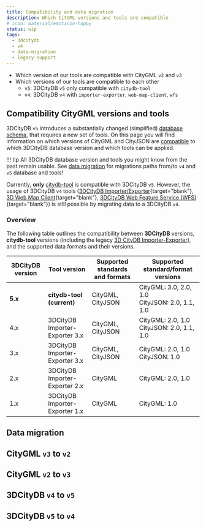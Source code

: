 ```yaml
---
title: Compatibility and data migration
description: Which CitGML versions and tools are compatible
# icon: material/emoticon-happy
status: wip
tags:
  - 3dcitydb
  - v4
  - data-migration
  - legacy-support
---
```



- Which version of our tools are compatible with CityGML `v2` and `v3`
- Which versions of our tools are compatible to each other
    - `v5`: 3DCityDB `v5` only compatible with `citydb-tool`
    - `v4`: 3DCityDB `v4` with `importer-exporter`, `web-map-client`, `wfs`

## Compatibility CityGML versions and tools

3DCityDB `v5` introduces a substantially changed (simplified) [database schema](./3dcitydb/relational-db-schema.md), that requires a new set of tools. On this page you will find information on which versions of CityGML and CityJSON are [compatible](#overview) to which 3DCityDB database version and which tools can be applied.

!!! tip
    All 3DCityDB database version and tools you might know from the past remain usable. See [data migration](#data-migration) for migrations paths from/to `v4` and `v5` database and tools!

Currently, __only__ [citydb-tool](./citydb-tool/index.md) is compatible with 3DCityDB `v5`. However, the usage of 3DCityDB `v4` tools ([3DCityDB Importer/Exporter](https://3dcitydb-docs.readthedocs.io/en/latest/impexp/docker.html){target="blank"}, [3D Web Map Client](https://3dcitydb-docs.readthedocs.io/en/latest/webmap/docker.html){target="blank"}, [3DCityDB Web Feature Service (WFS)](https://3dcitydb-docs.readthedocs.io/en/latest/wfs/docker.html){target="blank"}) is still possible by migrating data to a 3DCityDB `v4`.

### Overview

The following table outlines the compatibility between __3DCityDB__ versions, __citydb-tool__ versions (including the legacy [3D CityDB Importer-Exporter](https://3dcitydb-docs.readthedocs.io/en/latest/impexp/index.html)), and the supported data formats and their versions.

| 3DCityDB version     | Tool version                   | Supported standards and formats    | Supported standard/format versions                |
|----------------------|--------------------------------|------------------------------------|---------------------------------------------------|
| __5.x__              | __citydb-tool (current)__      | CityGML, CityJSON                  | CityGML: 3.0, 2.0, 1.0<br>CityJSON: 2.0, 1.1, 1.0 |
| 4.x                  | 3DCityDB Importer-Exporter 3.x | CityGML, CityJSON                  | CityGML: 2.0, 1.0<br>CityJSON: 2.0, 1.1, 1.0      |
| 3.x                  | 3DCityDB Importer-Exporter 3.x | CityGML, CityJSON                  | CityGML: 2.0, 1.0<br>CityJSON: 1.0                |
| 2.x                  | 3DCityDB Importer-Exporter 2.x | CityGML                            | CityGML: 2.0, 1.0                                 |
| 1.x                  | 3DCityDB Importer-Exporter 1.x | CityGML                            | CityGML: 1.0                                      |

## Data migration

## CityGML `v3` to `v2`

## CityGML `v2` to `v3`

## 3DCityDB `v4` to `v5`

## 3DCityDB `v5` to `v4`
